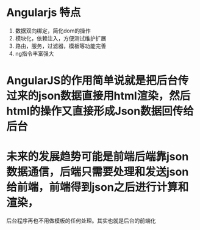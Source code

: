 # Angularjs 特点

1. 数据双向绑定，简化dom的操作
2. 模块化，依赖注入，方便测试维护扩展
3. 路由，服务，过滤器，模板等功能完善
4. ng指令丰富强大


# AngularJS的作用简单说就是把后台传过来的json数据直接用html渲染，然后html的操作又直接形成Json数据回传给后台

# 未来的发展趋势可能是前端后端靠json数据通信，后端只需要处理和发送json给前端，前端得到json之后进行计算和渲染，
后台程序再也不用做模板的任何处理。其实也就是后台的前端化
